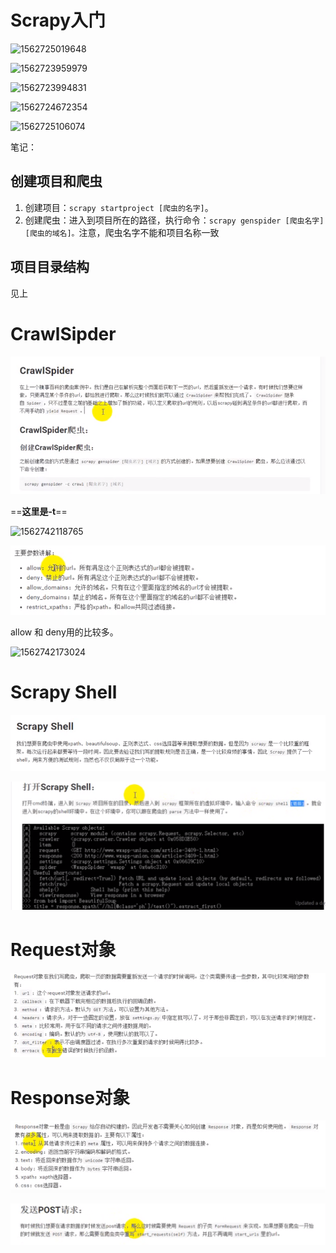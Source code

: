 # Scrapy入门

![1562725019648](D:\笔记\爬虫\3scrapy框架\01scrapy入门.assets\1562725019648.png)

![1562723959979](D:\笔记\爬虫\3scrapy框架\01scrapy入门.assets\1562723959979.png)

![1562723994831](D:\笔记\爬虫\3scrapy框架\01scrapy入门.assets\1562723994831.png)

![1562724672354](D:\笔记\爬虫\3scrapy框架\01scrapy入门.assets\1562724672354.png)

![1562725106074](D:\笔记\爬虫\3scrapy框架\01scrapy入门.assets\1562725106074.png)

笔记：

## 创建项目和爬虫

1. 创建项目：`scrapy startproject [爬虫的名字]`。
2. 创建爬虫：进入到项目所在的路径，执行命令：`scrapy genspider [爬虫名字] [爬虫的域名]。`注意，爬虫名字不能和项目名称一致

## 项目目录结构

见上

# CrawlSipder

![1562742079888](01scrapy入门.assets/1562742079888.png)

==**这里是-t**==

![1562742118765](D:\笔记\爬虫\3scrapy框架\01scrapy入门.assets\1562742118765.png)

![1562742134826](01scrapy入门.assets/1562742134826.png)

allow 和 deny用的比较多。

![1562742173024](D:\笔记\爬虫\3scrapy框架\01scrapy入门.assets\1562742173024.png)

# Scrapy Shell

![1562745041872](01scrapy入门.assets\1562745041872.png)

![1562813028370](01scrapy入门.assets/1562813028370.png)

# Request对象

![1562812804603](01scrapy入门.assets/1562812804603.png)

# Response对象

![1562812836987](01scrapy入门.assets/1562812836987.png)

![1562812950957](01scrapy入门.assets/1562812950957.png)

